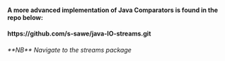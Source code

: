 <h4>A more advanced implementation of Java Comparators is found in the repo below: </h4>
<h4> https://github.com/s-sawe/java-IO-streams.git</h4>
<h6>**NB** Navigate to the streams package</h6>